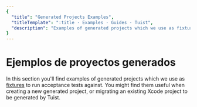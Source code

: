 ```yaml
---
{
  "title": "Generated Projects Examples",
  "titleTemplate": ":title · Examples · Guides · Tuist",
  "description": "Examples of generated projects which we use as fixtures to run acceptance tests against."
}
---
```

# Ejemplos de proyectos generados

In this section you'll find examples of
<LocalizedLink to="/guides/features/projects">generated projects</LocalizedLink>
which we use as
[fixtures](https://github.com/tuist/tuist/tree/main/cli/Fixtures) to run
acceptance tests against. You might find them useful when creating a new
generated project, or migrating an existing Xcode project to be generated by
Tuist.
